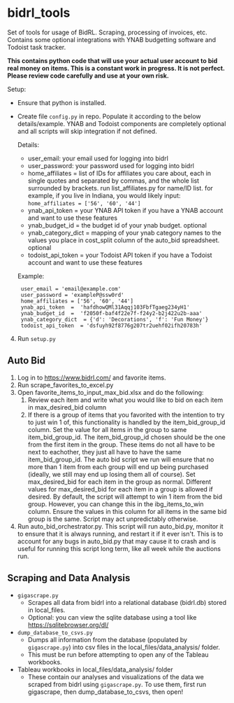 # bidrl_tools

Set of tools for usage of BidRL. Scraping, processing of invoices, etc.
Contains some optional integrations with YNAB budgetting software and Todoist task tracker.

**This contains python code that will use your actual user account to bid real money on items. This is a constant work in progress. It is not perfect. Please review code carefully and use at your own risk.**

Setup:
 - Ensure that python is installed.
 - Create file `config.py` in repo. Populate it according to the below details/example. YNAB and Todoist components are completely optional and all scripts will skip integration if not defined.

	Details:
	 - user_email: your email used for logging into bidrl
	 - user_password: your password used for logging into bidrl
	 - home_affiliates = list of IDs for affiliates you care about, each in single quotes and separated by commas, and the whole list
	   surrounded by brackets. run list_affiliates.py for name/ID list. for
	   example, if you live in Indiana, you would likely input:
	   `home_affiliates = ['56', '60', '44']`
	  - ynab_api_token = your YNAB API token if you have a YNAB account and want to use these features
	  - ynab_budget_id = the budget id of your ynab budget. optional
	  - ynab_category_dict = mapping of your ynab category names to the values you place in cost_split column of the auto_bid spreadsheet. optional
	  - todoist_api_token = your Todoist API token if you have a Todoist account and want to use these features

	Example:
	
	    user_email = 'email@example.com'
	    user_password = 'exampleP@ssw0rd'
	    home_affiliates = ['56', '60', '44']
	    ynab_api_token  =  'hafdhowQMl31Aqqj103FbfTgaeg234yH1'
		ynab_budget_id  =  'f2050f-baf4f22e7f-f24y2-b2j422u2b-aaa'
		ynab_category_dict  = {'d': 'Decorations', 'f': 'Fun Money'}
		todoist_api_token  = 'dsfuyh92f8776g207tr2uehf02ifh20783h'

4. Run `setup.py`


Auto Bid
-

1. Log in to https://www.bidrl.com/ and favorite items.
2. Run scrape_favorites_to_excel.py
3. Open favorite_items_to_input_max_bid.xlsx and do the following:
	1. Review each item and write what you would like to bid on each item in max_desired_bid column
	2. If there is a group of items that you favorited with the intention to try to just win 1 of, this functionality is handled by the item_bid_group_id column. Set the value for all items in the group to same item_bid_group_id. The item_bid_group_id chosen should be the one from the first item in the group. These items do not all have to be next to eachother, they just all have to have the same item_bid_group_id. The auto bid script we run will ensure that no more than 1 item from each group will end up being purchased (ideally, we still may end up losing them all of course). Set max_desired_bid for each item in the group as normal. Different values for max_desired_bid for each item in a group is allowed if desired. By default, the script will attempt to win 1 item from the bid group. However, you can change this in the ibg_items_to_win column. Ensure the values in this column for all items in the same bid group is the same. Script may act unpredictably otherwise.
4. Run auto_bid_orchestrator.py. This script will run auto_bid.py, monitor it to ensure that it is always running, and restart it if it ever isn't. This is to account for any bugs in auto_bid.py that may cause it to crash and is useful for running this script long term, like all week while the auctions run.


Scraping and Data Analysis
-

- `gigascrape.py`
	- Scrapes all data from bidrl into a relational database (bidrl.db) stored in local_files.
	- Optional: you can view the sqlite database using a tool like https://sqlitebrowser.org/dl/
- `dump_database_to_csvs.py`
	- Dumps all information from the database (populated by `gigascrape.py`) into csv files in the local_files/data_analysis/ folder.
	- This must be run before attempting to open any of the Tableau workbooks.
- Tableau workbooks in local_files/data_analysis/ folder
	- These contain our analyses and visualizations of the data we scraped from bidrl using `gigascrape.py`. To use them, first run gigascrape, then dump_database_to_csvs, then open!